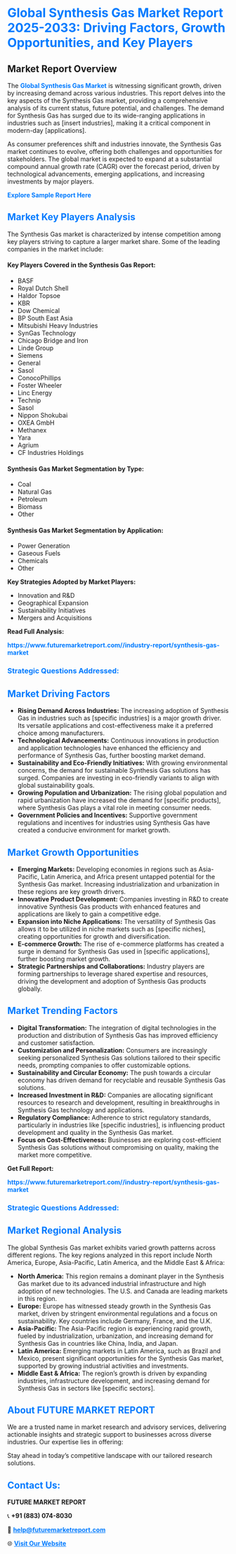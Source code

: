 <h1 style="color: #007BFF;">Global Synthesis Gas Market Report 2025-2033: Driving Factors, Growth Opportunities, and Key Players</h1>

<section id="overview">
<h2>Market Report Overview</h2>
<p>The <a href="https://www.futuremarketreport.com//industry-report/synthesis-gas-market" style="color: #007BFF; text-decoration: none;"><strong>Global Synthesis Gas Market</strong></a> is witnessing significant growth, driven by increasing demand across various industries. This report delves into the key aspects of the Synthesis Gas market, providing a comprehensive analysis of its current status, future potential, and challenges. The demand for Synthesis Gas has surged due to its wide-ranging applications in industries such as [insert industries], making it a critical component in modern-day [applications].</p>
<p>As consumer preferences shift and industries innovate, the Synthesis Gas market continues to evolve, offering both challenges and opportunities for stakeholders. The global market is expected to expand at a substantial compound annual growth rate (CAGR) over the forecast period, driven by technological advancements, emerging applications, and increasing investments by major players.</p>
</section>

<section id="overview">
<p><a href="https://www.futuremarketreport.com//request-sample/reportId=91611" style="color: #007BFF; text-decoration: none;"><strong>Explore Sample Report Here</strong></a></p>
</section>

<section id="key-players">
<h2 style="color: #007BFF;">Market Key Players Analysis</h2>
<p>The Synthesis Gas market is characterized by intense competition among key players striving to capture a larger market share. Some of the leading companies in the market include:</p>
<h4>Key Players Covered in the Synthesis Gas Report:</h4>
<ul><li>BASF</li><li>Royal Dutch Shell</li><li>Haldor Topsoe</li><li>KBR</li><li>Dow Chemical</li><li>BP South East Asia</li><li>Mitsubishi Heavy Industries</li><li>SynGas Technology</li><li>Chicago Bridge and Iron</li><li>Linde Group</li><li>Siemens</li><li>General</li><li>Sasol</li><li>ConocoPhillips</li><li>Foster Wheeler</li><li>Linc Energy</li><li>Technip</li><li>Sasol</li><li>Nippon Shokubai</li><li>OXEA GmbH</li><li>Methanex</li><li>Yara</li><li>Agrium</li><li>CF Industries Holdings</li></ul>
<h4>Synthesis Gas Market Segmentation by Type:</h4>
<ul><li>Coal</li><li>Natural Gas</li><li>Petroleum</li><li>Biomass</li><li>Other</li></ul>

<h4>Synthesis Gas Market Segmentation by Application:</h4>
<ul><li>Power Generation</li><li>Gaseous Fuels</li><li>Chemicals</li><li>Other</li></ul>
<p><strong>Key Strategies Adopted by Market Players:</strong></p>
<ul>
<li>Innovation and R&D</li>
<li>Geographical Expansion</li>
<li>Sustainability Initiatives</li>
<li>Mergers and Acquisitions</li>
</ul>
</section>

<section>
<p><strong>Read Full Analysis: </strong></p><a href="https://www.futuremarketreport.com//industry-report/synthesis-gas-market" style="color: #007BFF; text-decoration: none;"><strong>https://www.futuremarketreport.com//industry-report/synthesis-gas-market</strong></a>
<h3 style="color: #007BFF;">Strategic Questions Addressed:</h3>
</section>

<section id="driving-factors">
<h2 style="color: #007BFF;">Market Driving Factors</h2>
<ul>
<li><strong>Rising Demand Across Industries:</strong> The increasing adoption of Synthesis Gas in industries such as [specific industries] is a major growth driver. Its versatile applications and cost-effectiveness make it a preferred choice among manufacturers.</li>
<li><strong>Technological Advancements:</strong> Continuous innovations in production and application technologies have enhanced the efficiency and performance of Synthesis Gas, further boosting market demand.</li>
<li><strong>Sustainability and Eco-Friendly Initiatives:</strong> With growing environmental concerns, the demand for sustainable Synthesis Gas solutions has surged. Companies are investing in eco-friendly variants to align with global sustainability goals.</li>
<li><strong>Growing Population and Urbanization:</strong> The rising global population and rapid urbanization have increased the demand for [specific products], where Synthesis Gas plays a vital role in meeting consumer needs.</li>
<li><strong>Government Policies and Incentives:</strong> Supportive government regulations and incentives for industries using Synthesis Gas have created a conducive environment for market growth.</li>
</ul>
</section>

<section id="growth-opportunities">
<h2 style="color: #007BFF;">Market Growth Opportunities</h2>
<ul>
<li><strong>Emerging Markets:</strong> Developing economies in regions such as Asia-Pacific, Latin America, and Africa present untapped potential for the Synthesis Gas market. Increasing industrialization and urbanization in these regions are key growth drivers.</li>
<li><strong>Innovative Product Development:</strong> Companies investing in R&D to create innovative Synthesis Gas products with enhanced features and applications are likely to gain a competitive edge.</li>
<li><strong>Expansion into Niche Applications:</strong> The versatility of Synthesis Gas allows it to be utilized in niche markets such as [specific niches], creating opportunities for growth and diversification.</li>
<li><strong>E-commerce Growth:</strong> The rise of e-commerce platforms has created a surge in demand for Synthesis Gas used in [specific applications], further boosting market growth.</li>
<li><strong>Strategic Partnerships and Collaborations:</strong> Industry players are forming partnerships to leverage shared expertise and resources, driving the development and adoption of Synthesis Gas products globally.</li>
</ul>
</section>

<section id="trending-factors">
<h2 style="color: #007BFF;">Market Trending Factors</h2>
<ul>
<li><strong>Digital Transformation:</strong> The integration of digital technologies in the production and distribution of Synthesis Gas has improved efficiency and customer satisfaction.</li>
<li><strong>Customization and Personalization:</strong> Consumers are increasingly seeking personalized Synthesis Gas solutions tailored to their specific needs, prompting companies to offer customizable options.</li>
<li><strong>Sustainability and Circular Economy:</strong> The push towards a circular economy has driven demand for recyclable and reusable Synthesis Gas solutions.</li>
<li><strong>Increased Investment in R&D:</strong> Companies are allocating significant resources to research and development, resulting in breakthroughs in Synthesis Gas technology and applications.</li>
<li><strong>Regulatory Compliance:</strong> Adherence to strict regulatory standards, particularly in industries like [specific industries], is influencing product development and quality in the Synthesis Gas market.</li>
<li><strong>Focus on Cost-Effectiveness:</strong> Businesses are exploring cost-efficient Synthesis Gas solutions without compromising on quality, making the market more competitive.</li>
</ul>
</section>

<section>
<p><strong>Get Full Report: </strong></p><a href="https://www.futuremarketreport.com//industry-report/synthesis-gas-market" style="color: #007BFF; text-decoration: none;"><strong>https://www.futuremarketreport.com//industry-report/synthesis-gas-market</strong></a>
<h3 style="color: #007BFF;">Strategic Questions Addressed:</h3>
</section>


<section id="regional-analysis">
<h2 style="color: #007BFF;">Market Regional Analysis</h2>
<p>The global Synthesis Gas market exhibits varied growth patterns across different regions. The key regions analyzed in this report include North America, Europe, Asia-Pacific, Latin America, and the Middle East & Africa:</p>
<ul>
<li><strong>North America:</strong> This region remains a dominant player in the Synthesis Gas market due to its advanced industrial infrastructure and high adoption of new technologies. The U.S. and Canada are leading markets in this region.</li>
<li><strong>Europe:</strong> Europe has witnessed steady growth in the Synthesis Gas market, driven by stringent environmental regulations and a focus on sustainability. Key countries include Germany, France, and the U.K.</li>
<li><strong>Asia-Pacific:</strong> The Asia-Pacific region is experiencing rapid growth, fueled by industrialization, urbanization, and increasing demand for Synthesis Gas in countries like China, India, and Japan.</li>
<li><strong>Latin America:</strong> Emerging markets in Latin America, such as Brazil and Mexico, present significant opportunities for the Synthesis Gas market, supported by growing industrial activities and investments.</li>
<li><strong>Middle East & Africa:</strong> The region’s growth is driven by expanding industries, infrastructure development, and increasing demand for Synthesis Gas in sectors like [specific sectors].</li>
</ul>
</section>

<footer>
<h2 style="color: #007BFF;">About FUTURE MARKET REPORT</h2>
<p>We are a trusted name in market research and advisory services, delivering actionable insights and strategic support to businesses across diverse industries. Our expertise lies in offering:</p>

<p>Stay ahead in today’s competitive landscape with our tailored research solutions.</p>

<h2 style="color: #007BFF;">Contact Us:</h2>
<p><strong>FUTURE MARKET REPORT</strong></p>
<p>📞 <strong>+91 (883) 074-8030</strong></p>
<p>📧 <strong><a href="mailto:help@futuremarketreport.com" style="color: #007BFF;">help@futuremarketreport.com</a></strong></p>
<p>🌐 <strong><a href="https://www.futuremarketreport.com/" style="color: #007BFF;">Visit Our Website</a></strong></p>
</footer>
